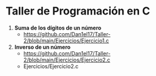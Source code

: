 # Taller de Programación en C
1. **Suma de los dígitos de un número**
   - https://github.com/Dan1el17/Taller-2/blob/main/Ejercicios/Ejercicio1.c
2. **Inverso de un número**
   - https://github.com/Dan1el17/Taller-2/blob/main/Ejercicios/Ejercicio2.c
   - Ejercicios/Ejercicio2.c
